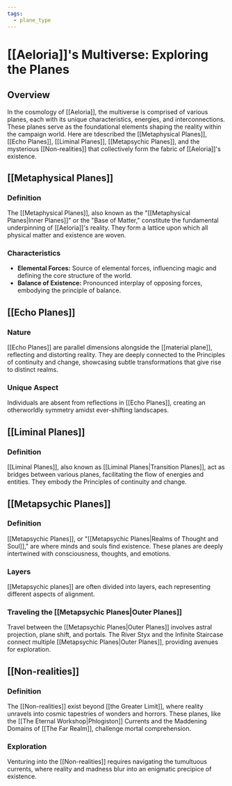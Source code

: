 ```yaml
---
tags:
  - plane_type
---
```

# [[Aeloria]]'s Multiverse: Exploring the Planes

## Overview

In the cosmology of [[Aeloria]], the multiverse is comprised of various planes, each with its unique characteristics, energies, and interconnections. These planes serve as the foundational elements shaping the reality within the campaign world. Here are tdescribed the [[Metaphysical Planes]], [[Echo Planes]], [[Liminal Planes]], [[Metapsychic Planes]], and the mysterious [[Non-realities]] that collectively form the fabric of [[Aeloria]]'s existence.

## [[Metaphysical Planes]]

### Definition
The [[Metaphysical Planes]], also known as the "[[Metaphysical Planes|Inner Planes]]" or the "Base of Matter," constitute the fundamental underpinning of [[Aeloria]]'s reality. They form a lattice upon which all physical matter and existence are woven.

### Characteristics
- **Elemental Forces:** Source of elemental forces, influencing magic and defining the core structure of the world.
- **Balance of Existence:** Pronounced interplay of opposing forces, embodying the principle of balance.
  
## [[Echo Planes]]

### Nature
[[Echo Planes]] are parallel dimensions alongside the [[material plane]], reflecting and distorting reality. They are deeply connected to the Principles of continuity and change, showcasing subtle transformations that give rise to distinct realms.

### Unique Aspect
Individuals are absent from reflections in [[Echo Planes]], creating an otherworldly symmetry amidst ever-shifting landscapes.

## [[Liminal Planes]]

### Definition
[[Liminal Planes]], also known as [[Liminal Planes|Transition Planes]], act as bridges between various planes, facilitating the flow of energies and entities. They embody the Principles of continuity and change.

## [[Metapsychic Planes]]

### Definition
[[Metapsychic Planes]], or "[[Metapsychic Planes|Realms of Thought and Soul]]," are where minds and souls find existence. These planes are deeply intertwined with consciousness, thoughts, and emotions.
### Layers
[[Metapsychic planes]] are often divided into layers, each representing different aspects of alignment.

### Traveling the [[Metapsychic Planes|Outer Planes]]
Travel between the [[Metapsychic Planes|Outer Planes]] involves astral projection, plane shift, and portals. The River Styx and the Infinite Staircase connect multiple [[Metapsychic Planes|Outer Planes]], providing avenues for exploration.

## [[Non-realities]]

### Definition
The [[Non-realities]] exist beyond [[the Greater Limit]], where reality unravels into cosmic tapestries of wonders and horrors. These planes, like the [[The Eternal Workshop|Phlogiston]] Currents and the Maddening Domains of [[The Far Realm]], challenge mortal comprehension.

### Exploration
Venturing into the [[Non-realities]] requires navigating the tumultuous currents, where reality and madness blur into an enigmatic precipice of existence.